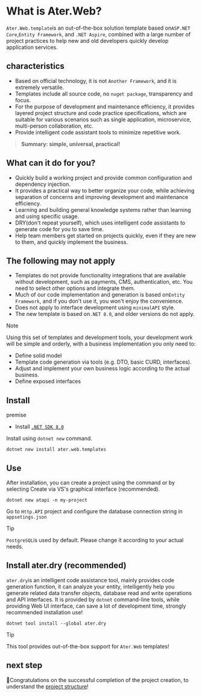 # What is Ater.Web?

`Ater.Web.template`is an out-of-the-box solution template based on`ASP.NET Core`,`Entity Framework`, and `.NET Aspire`, combined with a large number of project practices to help new and old developers quickly develop application services.

## characteristics

- Based on official technology, it is not `Another Framework`, and it is extremely versatile.
- Templates include all source code, no `nuget package`, transparency and focus.
- For the purpose of development and maintenance efficiency, it provides layered project structure and code practice specifications, which are suitable for various scenarios such as single application, microservice, multi-person collaboration, etc.
- Provide intelligent code assistant tools to minimize repetitive work.

>**Summary: simple, universal, practical!**

## What can it do for you?

- Quickly build a working project and provide common configuration and dependency injection.
- It provides a practical way to better organize your code, while achieving separation of concerns and improving development and maintenance efficiency.
- Learning and building general knowledge systems rather than learning and using specific usage.
- DRY(don't repeat yourself), which uses intelligent code assistants to generate code for you to save time.
- Help team members get started on projects quickly, even if they are new to them, and quickly implement the business.

## The following may not apply

- Templates do not provide functionality integrations that are available without development, such as payments, CMS, authentication, etc. You need to select other options and integrate them.
- Much of our code implementation and generation is based on`Entity Framework`, and if you don't use it, you won't enjoy the convenience.
- Does not apply to interface development using `minimalAPI` style.
- The new template is based on`.NET 8.0`, and older versions do not apply.

> [!NOTE]
>Using this set of templates and development tools, your development work will be simple and orderly, with a business implementation you only need to:
>
>- Define solid model
>- Template code generation via tools (e.g. DTO, basic CURD, interfaces).
>- Adjust and implement your own business logic according to the actual business.
>- Define exposed interfaces

## Install

premise

- Install [`.NET SDK 8.0`](https://dotnet.microsoft.com/zh-cn/download)

Install using `dotnet new` command.

```pwsh
dotnet new install ater.web.templates
```

## Use

After installation, you can create a project using the command or by selecting Create via VS's graphical interface (recommended).

```pwsh
dotnet new atapi -n my-project
```

Go to `Http.API` project and configure the database connection string in `appsetings.json`

> [!TIP]
>`PostgreSQL`is used by default. Please change it according to your actual needs.

## Install ater.dry (recommended)

`ater.dry`is an intelligent code assistance tool, mainly provides code generation function, it can analyze your entity, intelligently help you generate related data transfer objects, database read and write operations and API interfaces. It is provided by `dotnet` command-line tools, while providing Web UI interface, can save a lot of development time, strongly recommended installation use!

```pwsh
dotnet tool install --global ater.dry
```

> [!TIP]
>This tool provides out-of-the-box support for `Ater.Web` templates!

## next step

🎉Congratulations on the successful completion of the project creation, to understand the [project structure](./%E6%95%99%E7%A8%8B/%E9%A1%B9%E7%9B%AE%E7%BB%93%E6%9E%84%E8%AF%B4%E6%98%8E.md)!
